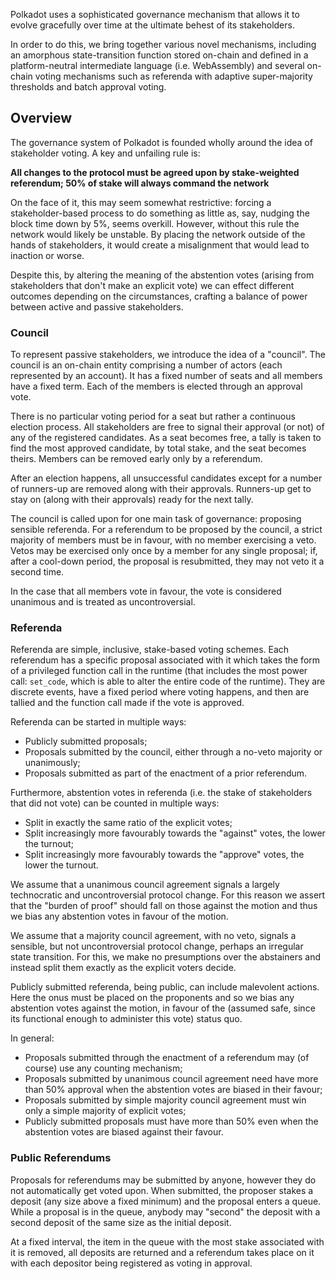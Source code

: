 Polkadot uses a sophisticated governance mechanism that allows it to evolve gracefully over time at the ultimate behest of its stakeholders.

In order to do this, we bring together various novel mechanisms, including an amorphous state-transition function stored on-chain and defined in a platform-neutral intermediate language (i.e. WebAssembly) and several on-chain voting mechanisms such as referenda with adaptive super-majority thresholds and batch approval voting.

## Overview

The governance system of Polkadot is founded wholly around the idea of stakeholder voting. A key and unfailing rule is:

**All changes to the protocol must be agreed upon by stake-weighted referendum; 50% of stake will always command the network**

On the face of it, this may seem somewhat restrictive: forcing a stakeholder-based process to do something as little as, say, nudging the block time down by 5%, seems overkill. However, without this rule the network would likely be unstable. By placing the network outside of the hands of stakeholders, it would create a misalignment that would lead to inaction or worse.

Despite this, by altering the meaning of the abstention votes (arising from stakeholders that don't make an explicit vote) we can effect different outcomes depending on the circumstances, crafting a balance of power between active and passive stakeholders.

### Council

To represent passive stakeholders, we introduce the idea of a "council". The council is an on-chain entity comprising a number of actors (each represented by an account). It has a fixed number of seats and all members have a fixed term. Each of the members is elected through an approval vote.

There is no particular voting period for a seat but rather a continuous election process. All stakeholders are free to signal their approval (or not) of any of the registered candidates. As a seat becomes free, a tally is taken to find the most approved candidate, by total stake, and the seat becomes theirs. Members can be removed early only by a referendum.

After an election happens, all unsuccessful candidates except for a number of runners-up are removed along with their approvals. Runners-up get to stay on (along with their approvals) ready for the next tally.

The council is called upon for one main task of governance: proposing sensible referenda. For a referendum to be proposed by the council, a strict majority of members must be in favour, with no member exercising a veto. Vetos may be exercised only once by a member for any single proposal; if, after a cool-down period, the proposal is resubmitted, they may not veto it a second time.

In the case that all members vote in favour, the vote is considered unanimous and is treated as uncontroversial.

### Referenda

Referenda are simple, inclusive, stake-based voting schemes. Each referendum has a specific proposal associated with it which takes the form of a privileged function call in the runtime (that includes the most power call: `set_code`, which is able to alter the entire code of the runtime). They are discrete events, have a fixed period where voting happens, and then are tallied and the function call made if the vote is approved.

Referenda can be started in multiple ways:

* Publicly submitted proposals;
* Proposals submitted by the council, either through a no-veto majority or unanimously;
* Proposals submitted as part of the enactment of a prior referendum.

Furthermore, abstention votes in referenda (i.e. the stake of stakeholders that did not vote) can be counted in multiple ways:

* Split in exactly the same ratio of the explicit votes;
* Split increasingly more favourably towards the "against" votes, the lower the turnout;
* Split increasingly more favourably towards the "approve" votes, the lower the turnout.

We assume that a unanimous council agreement signals a largely technocratic and uncontroversial protocol change. For this reason we assert that the "burden of proof" should fall on those against the motion and thus we bias any abstention votes in favour of the motion.

We assume that a majority council agreement, with no veto, signals a sensible, but not uncontroversial protocol change, perhaps an irregular state transition. For this, we make no presumptions over the abstainers and instead split them exactly as the explicit voters decide.

Publicly submitted referenda, being public, can include malevolent actions. Here the onus must be placed on the proponents and so we bias any abstention votes against the motion, in favour of the (assumed safe, since its functional enough to administer this vote) status quo.

In general:

* Proposals submitted through the enactment of a referendum may (of course) use any counting mechanism;
* Proposals submitted by unanimous council agreement need have more than 50% approval when the abstention votes are biased in their favour;
* Proposals submitted by simple majority council agreement must win only a simple majority of explicit votes;
* Publicly submitted proposals must have more than 50% even when the abstention votes are biased against their favour.

### Public Referendums

Proposals for referendums may be submitted by anyone, however they do not automatically get voted upon. When submitted, the proposer stakes a deposit (any size above a fixed minimum) and the proposal enters a queue. While a proposal is in the queue, anybody may "second" the deposit with a second deposit of the same size as the initial deposit.

At a fixed interval, the item in the queue with the most stake associated with it is removed, all deposits are returned and a referendum takes place on it with each depositor being registered as voting in approval.